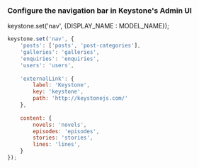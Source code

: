 
### Configure the navigation bar in Keystone's Admin UI

keystone.set('nav', {DISPLAY_NAME : MODEL_NAME});

```js
keystone.set('nav', {
	'posts': ['posts', 'post-categories'],
	'galleries': 'galleries',
	'enquiries': 'enquiries',
	'users': 'users',
	
	'externalLink': {
		label: 'Keystone',
		key: 'keystone',
		path: 'http://keystonejs.com/'
	},
	
	content: {
		novels: 'novels',
		episodes: 'episodes',
		stories: 'stories',
		lines: 'lines',
	}
});
```
